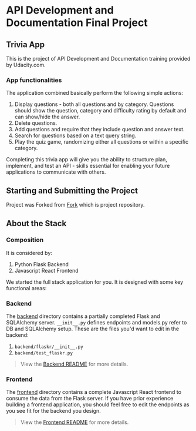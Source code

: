 # API Development and Documentation Final Project

## Trivia App
This is the project of API Development and Documentation training provided by Udacity.com.



### App functionalities
The application combined basically perform the following simple actions:
1. Display questions - both all questions and by category. Questions should show the question, category and difficulty rating by default and can show/hide the answer.
2. Delete questions.
3. Add questions and require that they include question and answer text.
4. Search for questions based on a text query string.
5. Play the quiz game, randomizing either all questions or within a specific category.

Completing this trivia app will give you the ability to structure plan, implement, and test an API - skills essential for enabling your future applications to communicate with others.

## Starting and Submitting the Project

Project was Forked from [Fork](https://help.github.com/en/articles/fork-a-repo) which is project repository.

## About the Stack

### Composition
It is considered by:
1. Python Flask Backend
2. Javascript React Frontend

We started the full stack application for you. It is designed with some key functional areas:

### Backend

The [backend](./backend/README.md) directory contains a partially completed Flask and SQLAlchemy server. `__init__.py` defines endpoints and models.py refer to DB and SQLAlchemy setup. These are the files you'd want to edit in the backend:

1. `backend/flaskr/__init__.py`
2. `backend/test_flaskr.py`

> View the [Backend README](./backend/README.md) for more details.

### Frontend

The [frontend](./frontend/README.md) directory contains a complete Javascript React frontend to consume the data from the Flask server. If you have prior experience building a frontend application, you should feel free to edit the endpoints as you see fit for the backend you design.

> View the [Frontend README](./frontend/README.md) for more details.
